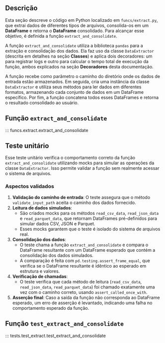 ## Descrição

Esta seção descreve o código em Python localizado em `funcs/extract.py`, que extrai dados de diferentes tipos de arquivos, consolida-os em um **DataFrame** e retorna o **DataFrame** consolidado. Para alcançar esse objetivo, é definida a função `extract_and_consolidate`.

A função `extract_and_consolidate` utiliza a biblioteca `pandas` para a extração e consolidação dos dados. Ela faz uso da classe `DataExtractor` (descrita em detalhes na seção **Classes**) e aplica dois decoradores: um para registrar logs e outro para calcular o tempo total de execução da função, ambos explicados na seção **Decoradores** desta documentação.

A função recebe como parâmetro o caminho do diretório onde os dados de entrada estão armazenados. Em seguida, cria uma instância da classe `DataExtractor` e utiliza seus métodos para ler dados em diferentes formatos, armazenando cada conjunto de dados em um DataFrame específico. Por fim, a função concatena todos esses DataFrames e retorna o resultado consolidado ao usuário.

## Função `extract_and_consolidate`

::: funcs.extract.extract_and_consolidate

## Teste unitário

Esse teste unitário verifica o comportamento correto da função `extract_and_consolidate` utilizando mocks para simular as operações da classe `DataExtractor`. Isso permite validar a função sem realmente acessar o sistema de arquivos.

### Aspectos validados

1. **Validação do caminho de entrada**: O teste assegura que o método `validate_input_path` aceita o caminho dos dados fornecido.
2. **Leitura de dados simulados**:
      - São criados mocks para os métodos `read_csv_data`, `read_json_data` e `read_parquet_data`, que retornam DataFrames pré-definidos para simular dados CSV, JSON e Parquet.
      - Esses mocks garantem que o teste é isolado do sistema de arquivos real.
3. **Consolidação dos dados**:
      - O teste chama a função `extract_and_consolidate` e compara o DataFrame resultante com um DataFrame esperado que contém a consolidação dos dados simulados.
      - A comparação é feita com `pd.testing.assert_frame_equal`, que verifica se o DataFrame resultante é idêntico ao esperado em estrutura e valores.
4. **Verificação de chamadas**:
      - O teste verifica que cada método de leitura (`read_csv_data`, `read_json_data`, `read_parquet_data`) foi chamado exatamente uma vez com o caminho correto, usando `assert_called_once_with`.
5. **Asserção final**: Caso a saída da função não corresponda ao DataFrame esperado, um erro de asserção é levantado, indicando uma falha no comportamento esperado da função.

## Função `test_extract_and_consolidate`

::: tests.test_extract.test_extract_and_consolidate